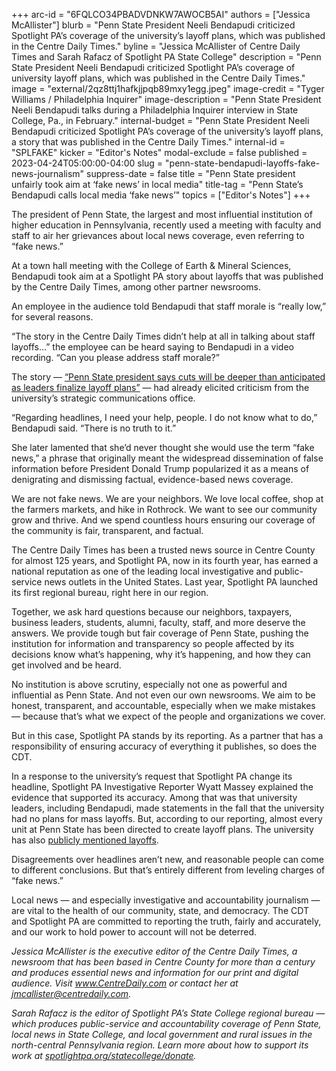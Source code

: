 +++
arc-id = "6FQLCO34PBADVDNKW7AWOCB5AI"
authors = ["Jessica McAllister"]
blurb = "Penn State President Neeli Bendapudi criticized Spotlight PA’s coverage of the university’s layoff plans, which was published in the Centre Daily Times."
byline = "Jessica McAllister of Centre Daily Times and Sarah Rafacz of Spotlight PA State College"
description = "Penn State President Neeli Bendapudi criticized Spotlight PA’s coverage of university layoff plans, which was published in the Centre Daily Times."
image = "external/2qz8ttj1hafkjjpqb89mxy1egg.jpeg"
image-credit = "Tyger Williams / Philadelphia Inquirer"
image-description = "Penn State President Neeli Bendapudi talks during a Philadelphia Inquirer interview in State College, Pa., in February."
internal-budget = "Penn State President Neeli Bendapudi criticized Spotlight PA’s coverage of the university’s layoff plans, a story that was published in the Centre Daily Times."
internal-id = "SPLFAKE"
kicker = "Editor's Notes"
modal-exclude = false
published = 2023-04-24T05:00:00-04:00
slug = "penn-state-bendapudi-layoffs-fake-news-journalism"
suppress-date = false
title = "Penn State president unfairly took aim at ‘fake news’ in local media"
title-tag = "Penn State’s Bendapudi calls local media ‘fake news’"
topics = ["Editor's Notes"]
+++

The president of Penn State, the largest and most influential institution of higher education in Pennsylvania, recently used a meeting with faculty and staff to air her grievances about local news coverage, even referring to “fake news.”

At a town hall meeting with the College of Earth &amp; Mineral Sciences, Bendapudi took aim at a Spotlight PA story about layoffs that was published by the Centre Daily Times, among other partner newsrooms.

An employee in the audience told Bendapudi that staff morale is “really low,” for several reasons.

“The story in the Centre Daily Times didn’t help at all in talking about staff layoffs…” the employee can be heard saying to Bendapudi in a video recording. “Can you please address staff morale?”

The story — <a href="https://www.spotlightpa.org/statecollege/2023/03/penn-state-layoffs-budget-finances-bendapudi/">“Penn State president says cuts will be deeper than anticipated as leaders finalize layoff plans”</a> — had already elicited criticism from the university’s strategic communications office.

“Regarding headlines, I need your help, people. I do not know what to do,” Bendapudi said. “There is no truth to it.”

She later lamented that she’d never thought she would use the term “fake news,” a phrase that originally meant the widespread dissemination of false information before President Donald Trump popularized it as a means of denigrating and dismissing factual, evidence-based news coverage.

We are not fake news. We are your neighbors. We love local coffee, shop at the farmers markets, and hike in Rothrock. We want to see our community grow and thrive. And we spend countless hours ensuring our coverage of the community is fair, transparent, and factual.

The Centre Daily Times has been a trusted news source in Centre County for almost 125 years, and Spotlight PA, now in its fourth year, has earned a national reputation as one of the leading local investigative and public-service news outlets in the United States. Last year, Spotlight PA launched its first regional bureau, right here in our region.

Together, we ask hard questions because our neighbors, taxpayers, business leaders, students, alumni, faculty, staff, and more deserve the answers. We provide tough but fair coverage of Penn State, pushing the institution for information and transparency so people affected by its decisions know what’s happening, why it’s happening, and how they can get involved and be heard.

No institution is above scrutiny, especially not one as powerful and influential as Penn State. And not even our own newsrooms. We aim to be honest, transparent, and accountable, especially when we make mistakes — because that’s what we expect of the people and organizations we cover.

But in this case, Spotlight PA stands by its reporting. As a partner that has a responsibility of ensuring accuracy of everything it publishes, so does the CDT.

In a response to the university’s request that Spotlight PA change its headline, Spotlight PA Investigative Reporter Wyatt Massey explained the evidence that supported its accuracy. Among that was that university leaders, including Bendapudi, made statements in the fall that the university had no plans for mass layoffs. But, according to our reporting, almost every unit at Penn State has been directed to create layoff plans. The university has also <a href="https://radio.wpsu.org/2023-03-03/job-cuts-layoffs-likely-as-penn-state-budget-cuts-take-hold">publicly mentioned layoffs</a>.

Disagreements over headlines aren’t new, and reasonable people can come to different conclusions. But that’s entirely different from leveling charges of “fake news.”

Local news — and especially investigative and accountability journalism — are vital to the health of our community, state, and democracy. The CDT and Spotlight PA are committed to reporting the truth, fairly and accurately, and our work to hold power to account will not be deterred.

<i>Jessica McAllister is the executive editor of the Centre Daily Times, a newsroom that has been based in Centre County for more than a century and produces essential news and information for our print and digital audience. Visit </i><a href="http://www.centredaily.com/"><i>www.CentreDaily.com</i></a><i> or contact her at </i><a href="mailto:jmcallister@centredaily.com"><i>jmcallister@centredaily.com</i></a><i>.</i>

<i>Sarah Rafacz is the editor of Spotlight PA’s State College regional bureau — which produces public-service and accountability coverage of Penn State, local news in State College, and local government and rural issues in the north-central Pennsylvania region. Learn more about how to support its work at </i><a href="https://spotlightpa.fundjournalism.org/statecollege/"><i>spotlightpa.org/statecollege/donate</i></a><i>.</i>

